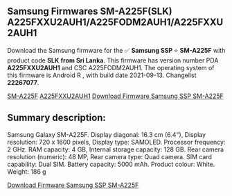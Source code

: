 <h2>Samsung Firmwares SM-A225F(SLK) A225FXXU2AUH1/A225FODM2AUH1/A225FXXU2AUH1</h2>
Download the Samsung firmware for the ✅ <strong>Samsung SSP </strong> ⭐ <strong>SM-A225F</strong> with product code <strong>SLK</strong> <strong> from Sri Lanka</strong>. This firmware has version number PDA <strong>A225FXXU2AUH1</strong> and CSC A225FODM2AUH1. The operating system of this firmware is Android R , with build date 2021-09-13. Changelist <strong>22267077</strong>.


[SM-A225F](https://samfirm.shop/samsung/model/SM-A225F)
[A225FXXU2AUH1](https://samfirm.shop/samsung/pda/A225FXXU2AUH1)
[Download Firmware Samsung SSP SM-A225F](https://samfirm.shop/samsung/firmware/455486)
<h2>Summary description:</h2>
<p>Samsung Galaxy SM-A225F. Display diagonal: 16.3 cm (6.4"), Display resolution: 720 x 1600 pixels, Display type: SAMOLED. Processor frequency: 2 GHz. RAM capacity: 4 GB, Internal storage capacity: 128 GB. Rear camera resolution (numeric): 48 MP, Rear camera type: Quad camera. SIM card capability: Dual SIM. Battery capacity: 5000 mAh. Product colour: White. Weight: 186 g</p>


[Download Firmware Samsung SSP SM-A225F](https://samfirm.shop/samsung/firmware/455486)

